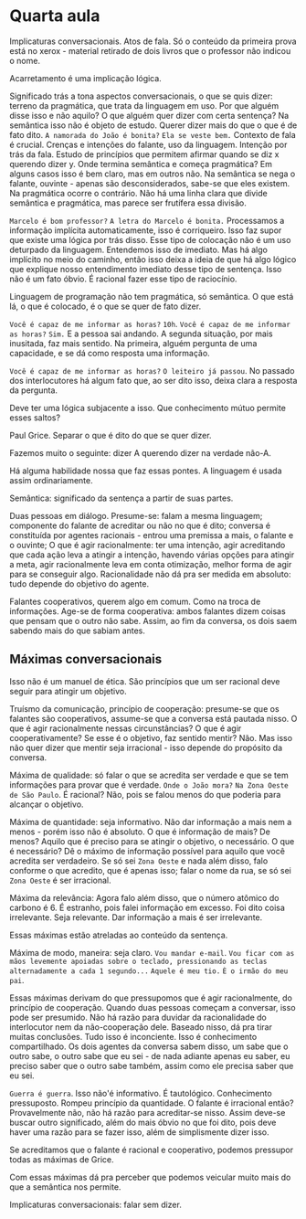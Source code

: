 Quarta aula
===========

Implicaturas conversacionais.
Atos de fala.
Só o conteúdo da primeira prova está no xerox - material retirado de dois livros que o professor não indicou o nome.

Acarretamento é uma implicação lógica.

Significado trás a tona aspectos conversacionais, o que se quis dizer: terreno da pragmática, que trata da linguagem em uso. Por que alguém disse isso e não aquilo? O que alguém quer dizer com certa sentença? Na semântica isso não é objeto de estudo. Querer dizer mais do que o que é de fato dito. 
`A namorada do João é bonita?`
`Ela se veste bem.`
Contexto de fala é crucial.
Crenças e intenções do falante, uso da linguagem. Intenção por trás da fala.
Estudo de princípios que permitem afirmar quando se diz x querendo dizer y.
Onde termina semântica e começa pragmática? Em alguns casos isso é bem claro, mas em outros não.
Na semântica se nega o falante, ouvinte - apenas são desconsiderados, sabe-se que eles existem. Na pragmática ocorre o contrário. Não há uma linha clara que divide semântica e pragmática, mas parece ser frutífera essa divisão.

`Marcelo é bom professor?`
`A letra do Marcelo é bonita.`
Processamos a informação implícita automaticamente, isso é corriqueiro. Isso faz supor que existe uma lógica por trás disso. Esse tipo de colocação não é um uso deturpado da linguagem. Entendemos isso de imediato. Mas há algo implícito no meio do caminho, então isso deixa a ideia de que há algo lógico que explique nosso entendimento imediato desse tipo de sentença. Isso não é um fato óbvio. É racional fazer esse tipo de raciocínio.

Linguagem de programação não tem pragmática, só semântica. O que está lá, o que é colocado, é o que se quer de fato dizer.

`Você é capaz de me informar as horas?`
`10h`.
`Você é capaz de me informar as horas?`
`Sim.` E a pessoa sai andando.
A segunda situação, por mais inusitada, faz mais sentido.
Na primeira, alguém pergunta de uma capacidade, e se dá como resposta uma informação.

`Você é capaz de me informar as horas?`
`O leiteiro já passou`.
No passado dos interlocutores há algum fato que, ao ser dito isso, deixa clara a resposta da pergunta.

Deve ter uma lógica subjacente a isso. Que conhecimento mútuo permite esses saltos?

Paul Grice. Separar o que é dito do que se quer dizer.

Fazemos muito o seguinte: dizer A querendo dizer na verdade não-A.

Há alguma habilidade nossa que faz essas pontes. A linguagem é usada assim ordinariamente.

Semântica: significado da sentença a partir de suas partes.

Duas pessoas em diálogo.
Presume-se: falam a mesma linguagem; componente do falante de acreditar ou não no que é dito; conversa é constituída por agentes racionais - entrou uma premissa a mais, o falante e o ouvinte; 
O que é agir racionalmente: ter uma intenção, agir acreditando que cada ação leva a atingir a intenção, havendo várias opções para atingir a meta, agir racionalmente leva em conta otimização, melhor forma de agir para se conseguir algo.
Racionalidade não dá pra ser medida em absoluto: tudo depende do objetivo do agente.

Falantes cooperativos, querem algo em comum. Como na troca de informações. Age-se de forma cooperativa: ambos falantes dizem coisas que pensam que o outro não sabe. Assim, ao fim da conversa, os dois saem sabendo mais do que sabiam antes.

Máximas conversacionais
-----------------------

Isso não é um manuel de ética. São princípios que um ser racional deve seguir para atingir um objetivo.

Truísmo da comunicação, princípio de cooperação: presume-se que os falantes são cooperativos, assume-se que a conversa está pautada nisso. O que é agir racionalmente nessas circunstâncias? O que é agir cooperativamente? Se esse é o objetivo, faz sentido mentir? Não. Mas isso não quer dizer que mentir seja irracional - isso depende do propósito da conversa.

Máxima de qualidade: só falar o que se acredita ser verdade e que se tem informações para provar que é verdade.
`Onde o João mora?`
`Na Zona Oeste de São Paulo`.
É racional? Não, pois se falou menos do que poderia para alcançar o objetivo.

Máxima de quantidade: seja informativo. Não dar informação a mais nem a menos - porém isso não é absoluto. O que é informação de mais? De menos? Aquilo que é preciso para se atingir o objetivo, o necessário. O que é necessário? Dê o máximo de informação possível para aquilo que você acredita ser verdadeiro. Se só sei `Zona Oeste` e nada além disso, falo conforme o que acredito, que é apenas isso; falar o nome da rua, se só sei `Zona Oeste` é ser irracional.

Máxima da relevância:
Agora falo além disso, que o número atômico do carbono é 6. É estranho, pois falei informação em excesso. Foi dito coisa irrelevante. Seja relevante. Dar informação a mais é ser irrelevante.

Essas máximas estão atreladas ao conteúdo da sentença.

Máxima de modo, maneira: seja claro.
`Vou mandar e-mail`.
`Vou ficar com as mãos levemente apoiadas sobre o teclado, pressionando as teclas alternadamente a cada 1 segundo...`
`Aquele é meu tio.`
`È o irmão do meu pai`.

Essas máximas derivam do que pressupomos que é agir racionalmente, do princípio de cooperação. Quando duas pessoas começam a conversar, isso pode ser presumido. Não há razão para duvidar da racionalidade do interlocutor nem da não-cooperação dele. Baseado nisso, dá pra tirar muitas conclusões. Tudo isso é inconciente. Isso é conhecimento compartilhado. Os dois agentes da conversa sabem disso, um sabe que o outro sabe, o outro sabe que eu sei - de nada adiante apenas eu saber, eu preciso saber que o outro sabe também, assim como ele precisa saber que eu sei.

`Guerra é guerra`.
Isso não'é informativo. É tautológico. Conhecimento pressuposto. Rompeu princípio da quantidade. O falante é irracional então? Provavelmente não, não há razão para acreditar-se nisso. Assim deve-se buscar outro significado, além do mais óbvio no que foi dito, pois deve haver uma razão para se fazer isso, além de simplismente dizer isso.

Se acreditamos que o falante é racional e cooperativo, podemos pressupor todas as máximas de Grice.

Com essas máximas dá pra perceber que podemos veicular muito mais do que a semântica nos permite.

Implicaturas conversacionais: falar sem dizer.